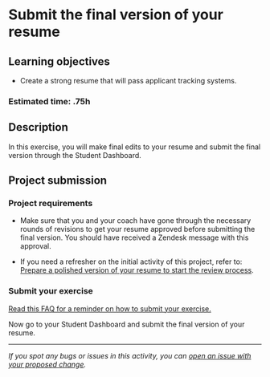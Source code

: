 # Submit the final version of your resume

## **Learning objectives**

- Create a strong resume that will pass applicant tracking systems.

### **Estimated time: .75h**

## **Description**

In this exercise, you will make final edits to your resume and submit the final version through the Student Dashboard.

## Project submission

### Project requirements

- Make sure that you and your coach have gone through the necessary rounds of revisions to get your resume approved before submitting the final version. You should have received a Zendesk message with this approval.

- If you need a refresher on the initial activity of this project, refer to: [Prepare a polished version of your resume to start the review process](https://github.com/microverseinc/curriculum-professional-skills/blob/main/job-search/prepare-polished-version-of-resume-M7MVP1.md).

### Submit your exercise

[Read this FAQ for a reminder on how to submit your exercise.](https://microverse.zendesk.com/hc/en-us/articles/360061344234) 

Now go to your Student Dashboard and submit the final version of your resume.

------

_If you spot any bugs or issues in this activity, you can [open an issue with your proposed change](https://github.com/microverseinc/curriculum-transversal-skills/blob/main/git-github/articles/open_issue.md)._
